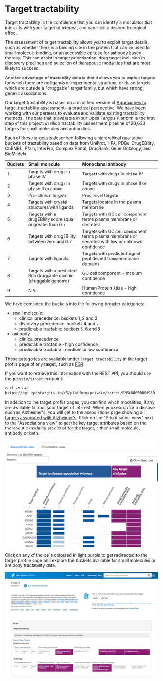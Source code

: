 # Target tractability

Target tractability is the confidence that you can identify a modulator that interacts with your target of interest, and can elicit a desired biological effect. 

The assessment of target tractability allows you to exploit target details, such as whether there is a binding site in the protein that can be used for small molecule binding, or an accessible epitope for antibody based therapy. This can assist in target prioritisation, drug target inclusion in discovery pipelines and selection of therapeutic modalities that are most likely to succeed.

Another advantage of tractability data is that it allows you to exploit targets for which there are no ligands or experimental structure, or those targets which are outside a "druggable" target family, but which have strong genetic associations.

Our target tractability is based on a modified version of [Approaches to target tractability assessment – a practical perspective](https://pubs.rsc.org/en/content/articlelanding/2018/md/c7md00633k#!divAbstract). We have been working with our partners to evaluate and validate existing tractability methods. The data that is available in our Open Targets Platform is the first step of this project: _in silico_ tractability assessment pipeline of 20,633 targets for small molecules and antibodies.

Each of these targets is described following a hierarchical qualitative buckets of tractability based on data from UniProt, HPA, PDBe, DrugEBIlity, ChEMBL, Pfam, InterPro, Complex Portal, DrugBank, Gene Ontology, and BioModels. 

| Buckets | Small molecule                                             | Monoclonal antibody |
| :--- | :--- | :--- |
| 1 | Targets with drugs in phase IV | Targets with drugs in phase IV |
| 2 | Targets with drugs in phase II or above | Targets with drugs in phase II or above |
| 3 | Pre-clinical targets | Preclinical targets |
| 4 | Targets with crystal structures with ligands  | Targets located in the plasma membrane  |
| 5 | Targets with a drugEBIlity score equal or greater than 0.7 | Targets with GO cell component terms plasma membrane or secreted |
| 6 | Targets with drugEBIlity between zero and 0.7 | Targets with GO cell component terms plasma membrane or secreted with low or unknown confidence |
| 7 | Targets with ligands | Targets with predicted signal peptide and transmembrane domains |
| 8 | Targets with a predicted Ro5 druggable domain \(druggable genome\) | GO cell component - medium confidence |
| 9 | N.A. | Human Protein Atlas - high confidence |

We have combined the buckets into the following broader categories:

* small molecule: 
  * clinical precedence: buckets 1, 2 and 3
  * discovery precedence: buckets 4 and 7
  * predictable tractable: buckets 5, 6 and 8
* antibody
  * clinical precedence
  * predictable tractable - high confidence
  * predictable tractable - medium to low confidence

These categories are available under `Target tractability` in the target profile page of any target, such as [FGR](https://www.targetvalidation.org/target/ENSG00000000938?view=sec:tractability). 

If you want  to retrieve this information with the REST API, you should use the `private/target` endpoint:

```
curl -X GET https://api.opentargets.io/v3/platform/private/target/ENSG00000000938
```

In addition to the target profile pages, you can find which modalities, if any, are available to tract your target of interest. When you search for a disease such as Alzheimer's, you will get to the associations page showing all [targets associated with Alzheimer's](https://www.targetvalidation.org/disease/EFO_0000249/associations). Click on the "Prioritisation view" next to the "Associations view" to get the key target attributes based on the therapeutic modality predicted for the target, either small molecule, antibody or both.

![](../../.gitbook/assets/screen-shot-2018-11-23-at-17.09.13.png)

Click on any of the cells coloured in light purple to get redirected to the target profile page and explore the buckets available for small molecules or antibody tractability data.

![](../../.gitbook/assets/screencapture-targetvalidation-org-target-ensg00000080815-2018-11-23-17_14_27.png)

